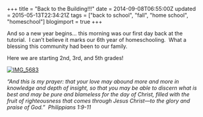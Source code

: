 +++
title = "Back to the Building!!!"
date = 2014-09-08T06:55:00Z
updated = 2015-05-13T22:34:21Z
tags = ["back to school", "fall", "home school", "homeschool"]
blogimport = true 
+++

And so a new year begins… this morning was our first day back at the tutorial.&#160; I can’t believe it marks our 6th year of homeschooling.&#160; What a blessing this community had been to our family.&#160; 

Here we are starting 2nd, 3rd, and 5th grades!

[![IMG_5683](https://latc.s3.amazonaws.com/wp-content/uploads/2014/09/IMG_5683.jpg "IMG_5683")](https://latc.s3.amazonaws.com/wp-content/uploads/2014/09/IMG_5683.jpg)

_“And this is my prayer: that your love may abound more and more in knowledge and depth of insight, so that you may be able to discern what is best and may be pure and blameless for the day of Christ, filled with the fruit of righteousness that comes through Jesus Christ—to the glory and praise of God.”&#160; Philippians 1:9-11_
